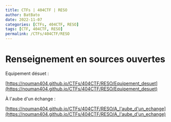 ```yaml
---
title: CTFs | 404CTF | RESO
author: BatBato
date: 2022-11-07
categories: [CTFs, 404CTF, RESO]
tags: [CTF, 404CTF, RESO]
permalink: /CTFs/404CTF/RESO
---
```


# Renseignement en sources ouvertes

Equipement désuet :

[https://nouman404.github.io/CTFs/404CTF/RESO/Equipement_desuet](https://nouman404.github.io/CTFs/404CTF/RESO/Equipement_desuet)



À l'aube d'un échange :

[https://nouman404.github.io/CTFs/404CTF/RESO/A_l'aube_d'un_echange](https://nouman404.github.io/CTFs/404CTF/RESO/A_l'aube_d'un_echange)


